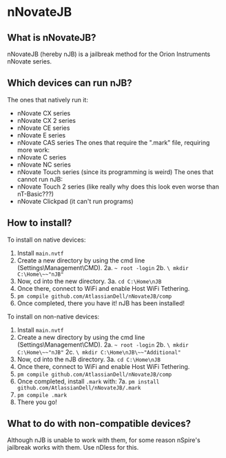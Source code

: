 # nNovateJB
## What is nNovateJB?
nNovateJB (hereby nJB) is a jailbreak method for the Orion Instruments nNovate series.
## Which devices can run nJB?
The ones that natively run it:
- nNovate CX series
- nNovate CX 2 series
- nNovate CE series
- nNovate E series
- nNovate CAS series
The ones that require the ".mark" file, requiring more work:
- nNovate C series
- nNovate NC series
- nNovate Touch series (since its programming is weird)
The ones that cannot run nJB:
- nNovate Touch 2 series (like really why does this look even worse than nT-Basic???)
- nNovate Clickpad (it can't run programs)

## How to install?
To install on native devices:
1. Install ```main.nvtf```
2. Create a new directory by using the cmd line (Settings\Management\CMD).
   2a. ```~ root -login```
   2b. ```\ mkdir C:\Home\~~"nJB"```
3. Now, cd into the new directory.
   3a. ```cd C:\Home\nJB```
4. Once there, connect to WiFi and enable Host WiFi Tethering.
5. ```pm compile github.com/AtlassianDell/nNovateJB/comp```
6. Once completed, there you have it! nJB has been installed!

To install on non-native devices:
1. Install ```main.nvtf```
2. Create a new directory by using the cmd line (Settings\Management\CMD).
   2a. ```~ root -login```
   2b. ```\ mkdir C:\Home\~~"nJB"```
   2c. ```\ mkdir C:\Home\nJB\~~"Additional"```
4. Now, cd into the nJB directory.
   3a. ```cd C:\Home\nJB```
5. Once there, connect to WiFi and enable Host WiFi Tethering.
6. ```pm compile github.com/AtlassianDell/nNovateJB/comp```
7. Once completed, install ```.mark``` with:
   7a. ```pm install github.com/AtlassianDell/nNovateJB/.mark```
8. ```pm compile .mark```
9. There you go!

## What to do with non-compatible devices?
Although nJB is unable to work with them, for some reason nSpire's jailbreak works with them. Use nDless for this.
